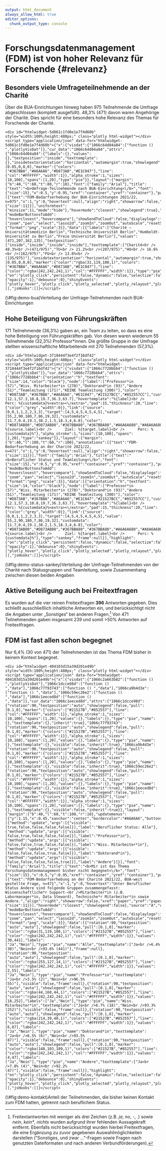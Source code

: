 ```yaml
---
output: html_document
always_allow_html: true
editor_options: 
  chunk_output_type: console
---
```


# Forschungsdatenmanagement (FDM) ist von hoher Relevanz für Forschende {#relevanz}



## Besonders viele Umfrageteilnehmende an der Charité

Über die BUA-Einrichtungen hinweg haben 975 Teilnehmende die Umfrage abgeschlossen (komplett ausgefüllt). 48,3% (471) davon waren Angehörige der Charité. Dies spricht für eine besonders hohe Relevanz des Themas für Forschende der Charité.

<div class="figure">

```{=html}
<div id="htmlwidget-5d861c1fd0e1e7f4d60b" style="width:100%;height:480px;" class="plotly html-widget"></div>
<script type="application/json" data-for="htmlwidget-5d861c1fd0e1e7f4d60b">{"x":{"visdat":{"1066c64d04a84":["function () ","plotlyVisDat"]},"cur_data":"1066c64d04a84","attrs":{"1066c64d04a84":{"labels":{},"values":{},"textposition":"inside","texttemplate":{},"insidetextorientation":"horizontal","automargin":true,"showlegend":false,"direction":"clockwise","pull":[0.05,0,0,0],"marker":{"colors":["#367BBA","#A6A6A6","#D873AB","#E1C047"],"line":{"col":"#FFFFFF","width":1}},"alpha_stroke":1,"sizes":[10,100],"spans":[1,20],"type":"pie"}},"layout":{"margin":{"b":40,"l":60,"t":80,"r":10},"font":{"family":"Arial"},"title":{"text":"<b>Umfrage-Teilnehmende nach BUA-Einrichtung<\/b>","font":{"size":15},"x":0.5,"y":0.95,"xref":"container","yref":"container"},"paper_bgcolor":"#F2F2F2","plot_bgcolor":"#F2F2F2","annotations":[{"text":"FDM-Bedarfserhebung der BUA-Einrichtungen 2021/22, n=975","x":1,"y":0,"hovertext":null,"align":"right","showarrow":false,"xref":"paper","yref":"paper","xanchor":"right","yanchor":"auto","xshift":0,"yshift":-35,"font":{"size":11}}],"uniformtext":{"minsize":11,"mode":"hide"},"hovermode":"closest","showlegend":true},"source":"A","config":{"modeBarButtonsToAdd":["hoverclosest","hovercompare"],"showSendToCloud":false,"displaylogo":false,"modeBarButtonsToRemove":["zoom","pan","select","lasso2d","zoomIn","zoomOut","autoScale","resetScale","toggleSpikelines","hoverClosest","hoverCompare"],"toImageButtonOptions":{"format":"png","scale":3}},"data":[{"labels":["Charité – Universitätsmedizin Berlin","Technische Universität Berlin","Humboldt-Universität zu Berlin","Freie Universität Berlin"],"values":[471,207,162,135],"textposition":["inside","inside","inside","inside"],"texttemplate":["Charité<br /> 48.3%<br />(471/975)","TU<br /> 21.2%<br />(207/975)","HU<br /> 16.6%<br />(162/975)","FU<br /> 13.8%<br />(135/975)"],"insidetextorientation":"horizontal","automargin":true,"showlegend":false,"direction":"clockwise","pull":[0.05,0,0,0],"marker":{"color":"rgba(31,119,180,1)","colors":["#367BBA","#A6A6A6","#D873AB","#E1C047"],"line":{"color":"rgba(242,242,242,1)","col":"#FFFFFF","width":1}},"type":"pie","frame":null}],"highlight":{"on":"plotly_click","persistent":false,"dynamic":false,"selectize":false,"opacityDim":0.2,"selected":{"opacity":1},"debounce":0},"shinyEvents":["plotly_hover","plotly_click","plotly_selected","plotly_relayout","plotly_brushed","plotly_brushing","plotly_clickannotation","plotly_doubleclick","plotly_deselect","plotly_afterplot","plotly_sunburstclick"],"base_url":"https://plot.ly"},"evals":[],"jsHooks":[]}</script>
```

<p class="caption">(\#fig:demo-bua)Verteilung der Umfrage-Teilnehmenden nach BUA-Einrichtungen</p>
</div>

## Hohe Beteiligung von Führungskräften

171 Teilnehmende (36,3%) gaben an, ein Team zu leiten, so dass es eine hohe Beteiligung von Führungskräften gab. Von diesen waren wiederum 55 Teilnehmende (32,3%) Professor*innen. Die größte Gruppe in der Umfrage stellten wissenschaftliche Mitarbeitende mit 270 Teilnehmenden (57,3%).





<div class="figure">

```{=html}
<div id="htmlwidget-3718444f3e4f2f16df42" style="width:100%;height:480px;" class="plotly html-widget"></div>
<script type="application/json" data-for="htmlwidget-3718444f3e4f2f16df42">{"x":{"visdat":{"1066c7728bbb4":["function () ","plotlyVisDat"]},"cur_data":"1066c7728bbb4","attrs":{"1066c7728bbb4":{"orientation":"h","textfont":{"size":14,"color":"black"},"node":{"label":["Professor*in (57)","Wiss. Mitarbeiter*in (270)","Doktorand*in (93)","Andere (51)","Teamleitung (171)","KEINE Teamleitung (300)"],"color":["#D873AB","#367BBA","#A6A6A6","#E1C047","#21527BCC","#852557CC"],"customdata":[12.1,57.3,10.8,19.7,36.3,63.7],"hovertemplate":"%{label}<br />      Perc: %{customdata}%<extra><\/extra>","pad":15,"thickness":20,"line":{"color":"grey","width":0}},"link":{"source":[0,0,1,1,2,2,3,3],"target":[4,5,4,5,4,5,4,5],"value":[55,2,90,180,7,86,19,32],"customdata":[11.7,0.4,19.1,38.2,1.5,18.3,4,6.8],"color":["#D873AB80","#D873AB80","#367BBA80","#367BBA80","#A6A6A680","#A6A6A680","#E1C04780","#E1C04780"],"hovertemplate":"Quelle: %{source.label}<br />      Ziel: %{target.label}<br />      Perc: %{customdata}%"},"alpha_stroke":1,"sizes":[10,100],"spans":[1,20],"type":"sankey"}},"layout":{"margin":{"b":40,"l":100,"t":60,"r":100},"annotations":[{"text":"FDM-Bedarfserhebung an der Charité 2021/22, n=471","x":1,"y":0,"hovertext":null,"align":"right","showarrow":false,"xref":"paper","yref":"paper","xanchor":"right","yanchor":"auto","xshift":0,"yshift":-35,"font":{"size":11}}],"font":{"family":"Arial"},"title":{"text":"<b>Beruflicher Status und Teamleitung<\/b>","font":{"size":15},"x":0.5,"y":0.95,"xref":"container","yref":"container"},"paper_bgcolor":"#F2F2F2","plot_bgcolor":"#F2F2F2","hovermode":"closest","showlegend":false},"source":"A","config":{"modeBarButtonsToAdd":["hoverclosest","hovercompare"],"showSendToCloud":false,"displaylogo":false,"modeBarButtonsToRemove":["zoom","pan","select","lasso2d","zoomIn","zoomOut","autoScale","resetScale","toggleSpikelines","hoverClosest","hoverCompare"],"toImageButtonOptions":{"format":"png","scale":3}},"data":[{"orientation":"h","textfont":{"size":14,"color":"black"},"node":{"label":["Professor*in (57)","Wiss. Mitarbeiter*in (270)","Doktorand*in (93)","Andere (51)","Teamleitung (171)","KEINE Teamleitung (300)"],"color":["#D873AB","#367BBA","#A6A6A6","#E1C047","#21527BCC","#852557CC"],"customdata":[12.1,57.3,10.8,19.7,36.3,63.7],"hovertemplate":"%{label}<br />      Perc: %{customdata}%<extra><\/extra>","pad":15,"thickness":20,"line":{"color":"grey","width":0}},"link":{"source":[0,0,1,1,2,2,3,3],"target":[4,5,4,5,4,5,4,5],"value":[55,2,90,180,7,86,19,32],"customdata":[11.7,0.4,19.1,38.2,1.5,18.3,4,6.8],"color":["#D873AB80","#D873AB80","#367BBA80","#367BBA80","#A6A6A680","#A6A6A680","#E1C04780","#E1C04780"],"hovertemplate":"Quelle: %{source.label}<br />      Ziel: %{target.label}<br />      Perc: %{customdata}%"},"type":"sankey","frame":null}],"highlight":{"on":"plotly_click","persistent":false,"dynamic":false,"selectize":false,"opacityDim":0.2,"selected":{"opacity":1},"debounce":0},"shinyEvents":["plotly_hover","plotly_click","plotly_selected","plotly_relayout","plotly_brushed","plotly_brushing","plotly_clickannotation","plotly_doubleclick","plotly_deselect","plotly_afterplot","plotly_sunburstclick"],"base_url":"https://plot.ly"},"evals":[],"jsHooks":[]}</script>
```

<p class="caption">(\#fig:demo-status-sankey)Verteilung der Umfrage-Teilnehmenden von der Charité nach Statusgruppen und Teamleitung, sowie Zusammenhang zwischen diesen beiden Angaben</p>
</div>


## Aktive Beteiligung auch bei Freitextfragen



Es wurden auf die vier reinen Freitextfragen **396** Antworten gegeben. Dies schließt ausschließlich inhaltliche Antworten ein, und berücksichtigt nicht die Angaben unter „Sonstiges“ bei anderen Fragen.[^interesse-fdm-3] Von 471 Teilnehmenden gaben insgesamt 239 und somit >50% Antworten auf Freitextfragen.

[^interesse-fdm-3]: Freitextantworten mit weniger als drei Zeichen (z.B. *ja*, *no*, -, .) sowie *nein*, *kein\**, *nichts* wurden aufgrund ihrer fehlenden Aussagekraft entfernt. Ebenfalls nicht berücksichtigt wurden hierbei Freitextfragen, die eine Ergänzung zu zuvor gegebenen Auswahlmöglichkeiten darstellen ("Sonstiges, und zwar ..."-Fragen sowie Fragen nach genutzten Dateiformaten und nach anderen Verbundförderungen).


## FDM ist fast allen schon begegnet

Nur 6,4% (30 von 471) der Teilnehmenden ist das Thema FDM bisher in keinem Kontext begegnet.



<div class="figure">

```{=html}
<div id="htmlwidget-404103d15a39d201e49b" style="width:100%;height:480px;" class="plotly html-widget"></div>
<script type="application/json" data-for="htmlwidget-404103d15a39d201e49b">{"x":{"visdat":{"1066c2a663b82":["function () ","plotlyVisDat"],"1066c1dcce98d":["function () ","data"],"1066c77f93743":["function () ","data"],"1066ca9b4d3e":["function () ","data"],"1066c59ec26e2":["function () ","data"],"1066c1eeced8d":["function () ","data"]},"cur_data":"1066c1eeced8d","attrs":{"1066c1dcce98d":{"rotation":90,"textposition":"auto","showlegend":false,"pull":[0.1,0],"marker":{"colors":["#21527B","#852557"],"line":{"col":"#FFFFFF","width":1}},"alpha_stroke":1,"sizes":[10,100],"spans":[1,20],"values":{},"labels":{},"type":"pie","name":{},"texttemplate":{},"inherit":true},"1066c77f93743":{"rotation":90,"textposition":"auto","showlegend":false,"pull":[0.1,0],"marker":{"colors":["#21527B","#852557"],"line":{"col":"#FFFFFF","width":1}},"alpha_stroke":1,"sizes":[10,100],"spans":[1,20],"values":{},"labels":{},"type":"pie","name":{},"texttemplate":{},"visible":false,"inherit":true},"1066ca9b4d3e":{"rotation":90,"textposition":"auto","showlegend":false,"pull":[0.1,0],"marker":{"colors":["#21527B","#852557"],"line":{"col":"#FFFFFF","width":1}},"alpha_stroke":1,"sizes":[10,100],"spans":[1,20],"values":{},"labels":{},"type":"pie","name":{},"texttemplate":{},"visible":false,"inherit":true},"1066c59ec26e2":{"rotation":90,"textposition":"auto","showlegend":false,"pull":[0.1,0],"marker":{"colors":["#21527B","#852557"],"line":{"col":"#FFFFFF","width":1}},"alpha_stroke":1,"sizes":[10,100],"spans":[1,20],"values":{},"labels":{},"type":"pie","name":{},"texttemplate":{},"visible":false,"inherit":true},"1066c1eeced8d":{"rotation":90,"textposition":"auto","showlegend":false,"pull":[0.1,0],"marker":{"colors":["#21527B","#852557"],"line":{"col":"#FFFFFF","width":1}},"alpha_stroke":1,"sizes":[10,100],"spans":[1,20],"values":{},"labels":{},"type":"pie","name":{},"texttemplate":{},"visible":false,"inherit":true}},"layout":{"margin":{"b":40,"l":60,"t":100,"r":10},"updatemenus":[{"y":1.15,"x":0.45,"xanchor":"center","bordercolor":"#A6A6A6","buttons":[{"method":"update","args":[{"visible":[true,false,false,false,false]}],"label":"Beruflicher Status: Alle"},{"method":"update","args":[{"visible":[false,true,false,false,false]}],"label":"Professor*in"},{"method":"update","args":[{"visible":[false,false,true,false,false]}],"label":"Wiss. Mitarbeiter*in"},{"method":"update","args":[{"visible":[false,false,false,true,false]}],"label":"Doktorand*in"},{"method":"update","args":[{"visible":[false,false,false,false,true]}],"label":"Andere"}]}],"font":{"family":"Arial"},"title":{"text":"<b>Mir ist das Thema Forschungsdatenmanagement bisher nicht begegnet<\/b>","font":{"size":15},"x":0.5,"y":0.95,"xref":"container","yref":"container"},"paper_bgcolor":"#F2F2F2","plot_bgcolor":"#F2F2F2","annotations":[{"text":"FDM-Bedarfserhebung an der Charité 2021/22, BUA-weit gestellte Frage, n=471","x":1,"y":0,"hovertext":"Unter Beruflicher Status Andere sind folgende Gruppen zusammengefasst: Wissenschaftliche*r Support-<br />Mitarbeiter*in (z.B. Labormanager*in, Data Steward), Technische*r Mitarbeiter*in sowie Andere.","align":"right","showarrow":false,"xref":"paper","yref":"paper","xanchor":"right","yanchor":"auto","xshift":0,"yshift":-35,"font":{"size":11}}],"hovermode":"closest","showlegend":false},"source":"A","config":{"modeBarButtonsToAdd":["hoverclosest","hovercompare"],"showSendToCloud":false,"displaylogo":false,"modeBarButtonsToRemove":["zoom","pan","select","lasso2d","zoomIn","zoomOut","autoScale","resetScale","toggleSpikelines","hoverClosest","hoverCompare"],"toImageButtonOptions":{"format":"png","scale":3}},"data":[{"rotation":90,"textposition":["auto","auto"],"showlegend":false,"pull":[0.1,0],"marker":{"color":"rgba(31,119,180,1)","colors":["#21527B","#852557"],"line":{"color":"rgba(242,242,242,1)","col":"#FFFFFF","width":1}},"values":[30,441],"labels":["Ja","Nein"],"type":"pie","name":"Alle","texttemplate":["Ja<br />6.4% (30)","Nein<br />93.6% (441)"],"frame":null},{"rotation":90,"textposition":["auto","auto"],"showlegend":false,"pull":[0.1,0],"marker":{"color":"rgba(255,127,14,1)","colors":["#21527B","#852557"],"line":{"color":"rgba(242,242,242,1)","col":"#FFFFFF","width":1}},"values":[2,55],"labels":["Ja","Nein"],"type":"pie","name":"Professor*in","texttemplate":["Ja<br />3.5% (2)","Nein<br />96.5% (55)"],"visible":false,"frame":null},{"rotation":90,"textposition":["auto","auto"],"showlegend":false,"pull":[0.1,0],"marker":{"color":"rgba(44,160,44,1)","colors":["#21527B","#852557"],"line":{"color":"rgba(242,242,242,1)","col":"#FFFFFF","width":1}},"values":[18,252],"labels":["Ja","Nein"],"type":"pie","name":"Wiss. Mitarbeiter*in","texttemplate":["Ja<br />6.7% (18)","Nein<br />93.3% (252)"],"visible":false,"frame":null},{"rotation":90,"textposition":["auto","auto"],"showlegend":false,"pull":[0.1,0],"marker":{"color":"rgba(214,39,40,1)","colors":["#21527B","#852557"],"line":{"color":"rgba(242,242,242,1)","col":"#FFFFFF","width":1}},"values":[6,87],"labels":["Ja","Nein"],"type":"pie","name":"Doktorand*in","texttemplate":["Ja<br />6.5% (6)","Nein<br />93.5% (87)"],"visible":false,"frame":null},{"rotation":90,"textposition":["auto","auto"],"showlegend":false,"pull":[0.1,0],"marker":{"color":"rgba(148,103,189,1)","colors":["#21527B","#852557"],"line":{"color":"rgba(242,242,242,1)","col":"#FFFFFF","width":1}},"values":[4,47],"labels":["Ja","Nein"],"type":"pie","name":"Andere","texttemplate":["Ja<br />7.8% (4)","Nein<br />92.2% (47)"],"visible":false,"frame":null}],"highlight":{"on":"plotly_click","persistent":false,"dynamic":false,"selectize":false,"opacityDim":0.2,"selected":{"opacity":1},"debounce":0},"shinyEvents":["plotly_hover","plotly_click","plotly_selected","plotly_relayout","plotly_brushed","plotly_brushing","plotly_clickannotation","plotly_doubleclick","plotly_deselect","plotly_afterplot","plotly_sunburstclick"],"base_url":"https://plot.ly"},"evals":[],"jsHooks":[]}</script>
```

<p class="caption">(\#fig:demo-kontakt)Anteil der Teilnehmenden, die bisher keinen Kontakt zum FDM hatten, getrennt nach beruflichem Status.</p>
</div>
